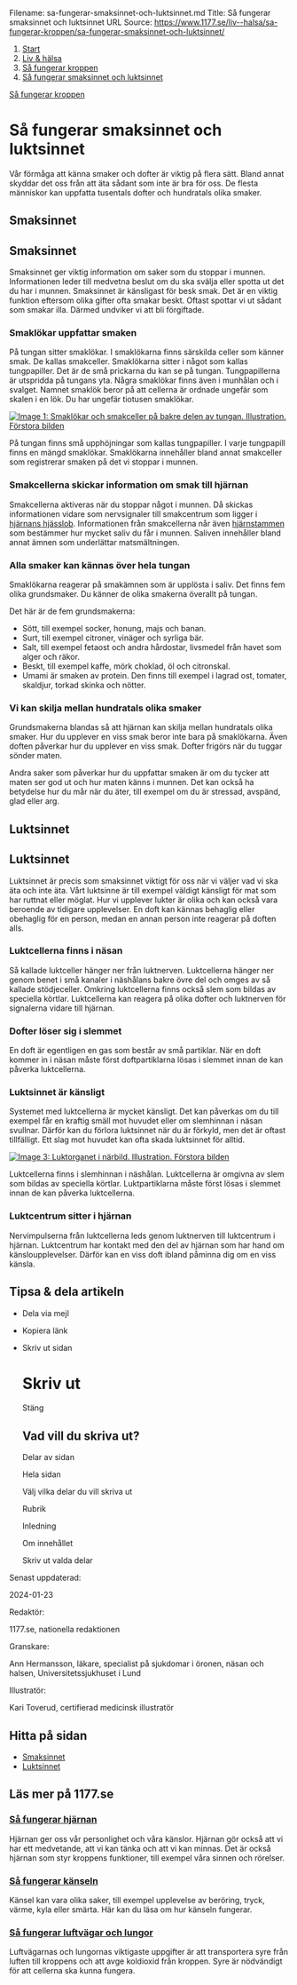 Filename: sa-fungerar-smaksinnet-och-luktsinnet.md
Title: Så fungerar smaksinnet och luktsinnet
URL Source: https://www.1177.se/liv--halsa/sa-fungerar-kroppen/sa-fungerar-smaksinnet-och-luktsinnet/

1.  [Start](https://www.1177.se/)
2.  [Liv & hälsa](https://www.1177.se/liv--halsa/)
3.  [Så fungerar kroppen](https://www.1177.se/liv--halsa/sa-fungerar-kroppen/)
4.  [Så fungerar smaksinnet och luktsinnet](https://www.1177.se/liv--halsa/sa-fungerar-kroppen/sa-fungerar-smaksinnet-och-luktsinnet/)

[Så fungerar kroppen](https://www.1177.se/liv--halsa/sa-fungerar-kroppen/)

Så fungerar smaksinnet och luktsinnet
=====================================

Vår förmåga att känna smaker och dofter är viktig på flera sätt. Bland annat skyddar det oss från att äta sådant som inte är bra för oss. De flesta människor kan uppfatta tusentals dofter och hundratals olika smaker.

Smaksinnet
----------

Smaksinnet
----------

Smaksinnet ger viktig information om saker som du stoppar i munnen. Informationen leder till medvetna beslut om du ska svälja eller spotta ut det du har i munnen. Smaksinnet är känsligast för besk smak. Det är en viktig funktion eftersom olika gifter ofta smakar beskt. Oftast spottar vi ut sådant som smakar illa. Därmed undviker vi att bli förgiftade.

### Smaklökar uppfattar smaken

På tungan sitter smaklökar. I smaklökarna finns särskilda celler som känner smak. De kallas smakceller. Smaklökarna sitter i något som kallas tungpapiller. Det är de små prickarna du kan se på tungan. Tungpapillerna är utspridda på tungans yta. Några smaklökar finns även i munhålan och i svalget. Namnet smaklök beror på att cellerna är ordnade ungefär som skalen i en lök. Du har ungefär tiotusen smaklökar.

[![Image 1: Smaklökar och smakceller på bakre delen av tungan. Illustration.](https://www.1177.se/globalassets/1177/nationell/media/illustrationer/matsmaltning/mun-och-tander/smak.svg?saved=2021-05-27+02:26&preset=low-res) Förstora bilden](https://www.1177.se/globalassets/1177/nationell/media/illustrationer/matsmaltning/mun-och-tander/smak.svg?saved=2021-05-27+02:26)

På tungan finns små upphöjningar som kallas tungpapiller. I varje tungpapill finns en mängd smaklökar. Smaklökarna innehåller bland annat smakceller som registrerar smaken på det vi stoppar i munnen.

### Smakcellerna skickar information om smak till hjärnan

Smakcellerna aktiveras när du stoppar något i munnen. Då skickas informationen vidare som nervsignaler till smakcentrum som ligger i [hjärnans hjässlob](https://www.1177.se/liv--halsa/sa-fungerar-kroppen/sa-fungerar-hjarnan/). Informationen från smakcellerna når även [hjärnstammen](https://www.1177.se/liv--halsa/sa-fungerar-kroppen/sa-fungerar-hjarnan/) som bestämmer hur mycket saliv du får i munnen. Saliven innehåller bland annat ämnen som underlättar matsmältningen.

### Alla smaker kan kännas över hela tungan

Smaklökarna reagerar på smakämnen som är upplösta i saliv. Det finns fem olika grundsmaker. Du känner de olika smakerna överallt på tungan.

Det här är de fem grundsmakerna:

*   Sött, till exempel socker, honung, majs och banan.
*   Surt, till exempel citroner, vinäger och syrliga bär.
*   Salt, till exempel fetaost och andra hårdostar, livsmedel från havet som alger och räkor.
*   Beskt, till exempel kaffe, mörk choklad, öl och citronskal.
*   Umami är smaken av protein. Den finns till exempel i lagrad ost, tomater, skaldjur, torkad skinka och nötter.

### Vi kan skilja mellan hundratals olika smaker

Grundsmakerna blandas så att hjärnan kan skilja mellan hundratals olika smaker. Hur du upplever en viss smak beror inte bara på smaklökarna. Även doften påverkar hur du upplever en viss smak. Dofter frigörs när du tuggar sönder maten.

Andra saker som påverkar hur du uppfattar smaken är om du tycker att maten ser god ut och hur maten känns i munnen. Det kan också ha betydelse hur du mår när du äter, till exempel om du är stressad, avspänd, glad eller arg.

Luktsinnet
----------

Luktsinnet
----------

Luktsinnet är precis som smaksinnet viktigt för oss när vi väljer vad vi ska äta och inte äta. Vårt luktsinne är till exempel väldigt känsligt för mat som har ruttnat eller möglat. Hur vi upplever lukter är olika och kan också vara beroende av tidigare upplevelser. En doft kan kännas behaglig eller obehaglig för en person, medan en annan person inte reagerar på doften alls.

### Luktcellerna finns i näsan

Så kallade luktceller hänger ner från luktnerven. Luktcellerna hänger ner genom benet i små kanaler i näshålans bakre övre del och omges av så kallade stödjeceller. Omkring luktcellerna finns också slem som bildas av speciella körtlar. Luktcellerna kan reagera på olika dofter och luktnerven för signalerna vidare till hjärnan.

### Dofter löser sig i slemmet

En doft är egentligen en gas som består av små partiklar. När en doft kommer in i näsan måste först doftpartiklarna lösas i slemmet innan de kan påverka luktcellerna.

### Luktsinnet är känsligt

Systemet med luktcellerna är mycket känsligt. Det kan påverkas om du till exempel får en kraftig smäll mot huvudet eller om slemhinnan i näsan svullnar. Därför kan du förlora luktsinnet när du är förkyld, men det är oftast tillfälligt. Ett slag mot huvudet kan ofta skada luktsinnet för alltid.

[![Image 3: Luktorganet i närbild. Illustration.](https://www.1177.se/globalassets/1177/nationell/media/illustrationer/nasa-och-hals/lukt.svg?saved=2021-05-27+02:52&preset=low-res) Förstora bilden](https://www.1177.se/globalassets/1177/nationell/media/illustrationer/nasa-och-hals/lukt.svg?saved=2021-05-27+02:52)

Luktcellerna finns i slemhinnan i näshålan. Luktcellerna är omgivna av slem som bildas av speciella körtlar. Luktpartiklarna måste först lösas i slemmet innan de kan påverka luktcellerna.

### Luktcentrum sitter i hjärnan

Nervimpulserna från luktcellerna leds genom luktnerven till luktcentrum i hjärnan. Luktcentrum har kontakt med den del av hjärnan som har hand om känsloupplevelser. Därför kan en viss doft ibland påminna dig om en viss känsla.

Tipsa & dela artikeln
---------------------

*   Dela via mejl
*   Kopiera länk
*   Skriv ut sidan
    
    Skriv ut
    ========
    
    Stäng
    
    Vad vill du skriva ut?
    ----------------------
    
    Delar av sidan
    
    Hela sidan
    
    Välj vilka delar du vill skriva ut
    
    Rubrik
    
    Inledning
    
    Om innehållet
    
    Skriv ut valda delar
    

Senast uppdaterad:

2024-01-23

Redaktör:

1177.se, nationella redaktionen

Granskare:

Ann Hermansson, läkare, specialist på sjukdomar i öronen, näsan och halsen, Universitetssjukhuset i Lund

Illustratör:

Kari Toverud, certifierad medicinsk illustratör

Hitta på sidan
--------------

*   [Smaksinnet](https://www.1177.se/liv--halsa/sa-fungerar-kroppen/sa-fungerar-smaksinnet-och-luktsinnet/#section-82061)
*   [Luktsinnet](https://www.1177.se/liv--halsa/sa-fungerar-kroppen/sa-fungerar-smaksinnet-och-luktsinnet/#section-82067)

Läs mer på 1177.se
------------------

### [Så fungerar hjärnan](https://www.1177.se/liv--halsa/sa-fungerar-kroppen/sa-fungerar-hjarnan/)

Hjärnan ger oss vår personlighet och våra känslor. Hjärnan gör också att vi har ett medvetande, att vi kan tänka och att vi kan minnas. Det är också hjärnan som styr kroppens funktioner, till exempel våra sinnen och rörelser.

### [Så fungerar känseln](https://www.1177.se/liv--halsa/sa-fungerar-kroppen/sa-fungerar-kanseln/)

Känsel kan vara olika saker, till exempel upplevelse av beröring, tryck, värme, kyla eller smärta. Här kan du läsa om hur känseln fungerar.

### [Så fungerar luftvägar och lungor](https://www.1177.se/liv--halsa/sa-fungerar-kroppen/luftvagar-och-lungor/)

Luftvägarnas och lungornas viktigaste uppgifter är att transportera syre från luften till kroppens och att avge koldioxid från kroppen. Syre är nödvändigt för att cellerna ska kunna fungera.
